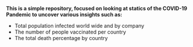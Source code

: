 **This is a simple repository, focused on looking at statics of the COVID-19 Pandemic to uncover various insights such as:**
- Total population infected world wide and by company
- The number of people vaccinated per country
- The total death percentage by country
